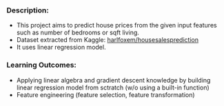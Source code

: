 ### Description:
- This project aims to predict house prices from the given input features such as number of bedrooms or sqft living. 
- Dataset extracted from Kaggle: [harlfoxem/housesalesprediction](https://www.kaggle.com/datasets/harlfoxem/housesalesprediction)
- It uses linear regression model.

### Learning Outcomes:
- Applying linear algebra and gradient descent knowledge by building linear regression model from sctratch (w/o using a built-in function)
- Feature engineering (feature selection, feature transformation)
